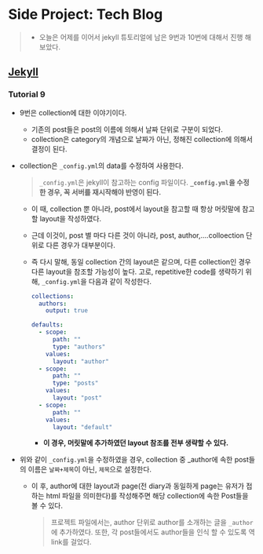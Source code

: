# Side Project: Tech Blog

> *  오늘은 어제를 이어서 jekyll 튜토리얼에 남은 9번과 10번에 대해서 진행 해보았다.

## [Jekyll](https://jekyllrb-ko.github.io/docs/step-by-step/09-collections/)

### Tutorial 9

* 9번은 collection에 대한 이야기이다.

  * 기존의 post들은 post의 이름에 의해서 날짜 단위로 구분이 되었다.
  * collection은 category의 개념으로 날짜가 아닌, 정해진 collection에 의해서 결정이 된다.

* collection은 ``_config.yml``의 data를 수정하여 사용한다.

  > ``_config.yml``은 jekyll이 참고하는 config 파일이다.  **``_config.yml``을 수정한 경우, 꼭 서버를 재시작해야 반영이 된다.**

  * 이 때, collection 뿐 아니라, post에서 layout을 참고할 때 항상 머릿말에 참고할 layout을 작성하였다.

  * 근데 이것이, post 별 마다 다른 것이 아니라, post, author,....colloection 단위로 다른 경우가 대부분이다.

  * 즉 다시 말해, 동일 collection 간의 layout은 같으며, 다른 collection인 경우 다른 layout을 참조할 가능성이 높다. 고로, repetitive한 code를 생략하기 위해, ``_config.yml``을 다음과 같이 작성한다.

    ```yml
    collections:
      authors:
        output: true
    
    defaults:
      - scope:
          path: ""
          type: "authors"
        values:
          layout: "author"
      - scope:
          path: ""
          type: "posts"
        values:
          layout: "post"
      - scope:
          path: ""
        values:
          layout: "default"
    ```

    * **이 경우, 머릿말에 추가하였던 layout 참조를 전부 생략할 수 있다.**

* 위와 같이 ``_config.yml``을 수정하였을 경우, collection 중 _author에 속한 post들의 이름은 ``날짜+제목``이 아닌, ``제목``으로 설정한다. 

  * 이 후, author에 대한 layout과 page(전 diary과 동일하게 page는 유저가 접하는 html 파일을 의미한다)를 작성해주면 해당 collection에 속한 Post들을 볼 수 있다.

    > 프로젝트 파일에서는, author 단위로 author를 소개하는 글을 ``_author``에 추가하였다. 또한, 각 post들에서도 author들을 인식 할 수 있도록 역 link를 걸었다.